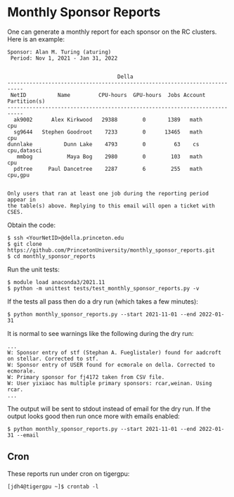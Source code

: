 # Monthly Sponsor Reports

One can generate a monthly report for each sponsor on the RC clusters. Here is an example:

```
Sponsor: Alan M. Turing (aturing)
 Period: Nov 1, 2021 - Jan 31, 2022


                                   Della                                   
---------------------------------------------------------------------------
 NetID          Name         CPU-hours  GPU-hours  Jobs Account Partition(s)
---------------------------------------------------------------------------
  ak9002      Alex Kirkwood   29388        0       1389   math           cpu 
  sg9644   Stephen Goodroot    7233        0      13465   math           cpu 
dunnlake          Dunn Lake    4793        0         63    cs   cpu,datasci 
   mmbog           Maya Bog    2980        0        103   math           cpu 
  pdtree     Paul Dancetree    2287        6        255   math       cpu,gpu 


Only users that ran at least one job during the reporting period appear in
the table(s) above. Replying to this email will open a ticket with CSES.
```

Obtain the code:

```
$ ssh <YourNetID>@della.princeton.edu
$ git clone https://github.com/PrincetonUniversity/monthly_sponsor_reports.git
$ cd monthly_sponsor_reports
```

Run the unit tests:

```
$ module load anaconda3/2021.11
$ python -m unittest tests/test_monthly_sponsor_reports.py -v
```

If the tests all pass then do a dry run (which takes a few minutes):

```
$ python monthly_sponsor_reports.py --start 2021-11-01 --end 2022-01-31
```

It is normal to see warnings like the following during the dry run:

```
...
W: Sponsor entry of stf (Stephan A. Fueglistaler) found for aadcroft on stellar. Corrected to stf.
W: Sponsor entry of USER found for ecmorale on della. Corrected to ecmorale.
W: Primary sponsor for fj4172 taken from CSV file.
W: User yixiaoc has multiple primary sponsors: rcar,weinan. Using rcar.
...
```

The output will be sent to stdout instead of email for the dry run. If the output looks good then run once more with emails enabled:

```
$ python monthly_sponsor_reports.py --start 2021-11-01 --end 2022-01-31 --email
```

## Cron

These reports run under cron on tigergpu:

```
[jdh4@tigergpu ~]$ crontab -l
```
